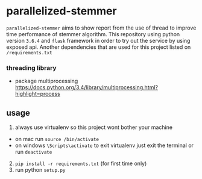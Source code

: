 # parallelized-stemmer
`parallelized-stemmer` aims to show report from the use of thread to improve time performance of stemmer algorithm.
This repository using python version `3.6.4` and `flask` framework in order to try out the service by using exposed api. 
Another dependencies that are used for this project listed on `/requirements.txt`

### threading library
- package multiprocessing https://docs.python.org/3.4/library/multiprocessing.html?highlight=process

## usage
1. always use virtualenv so this project wont bother your machine
- on mac run `source /bin/activate`
- on windows `\Scripts\activate`
to exit virtualenv just exit the terminal or run `deactivate`
2. `pip install -r requirements.txt` (for first time only)
3. run python `setup.py`

